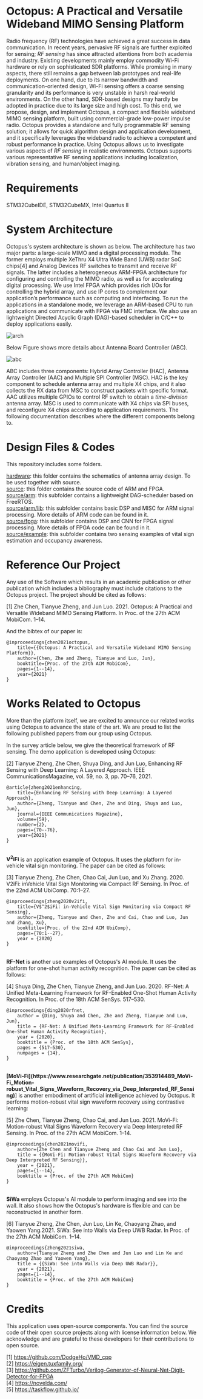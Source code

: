 # Octopus: A Practical and Versatile Wideband MIMO Sensing Platform
Radio frequency (RF) technologies have achieved a great success in data communication. In recent years, pervasive RF signals are further exploited for sensing; *RF sensing* has since attracted attentions from both academia and industry. Existing developments mainly employ commodity Wi-Fi hardware or rely on sophisticated SDR platforms. While promising in many aspects, there still remains a gap between lab prototypes and real-life deployments. On one hand, due to its narrow bandwidth and communication-oriented design, Wi-Fi sensing offers a coarse sensing granularity and its performance is very unstable in harsh real-world environments. On the other hand, SDR-based designs may hardly be adopted in practice due to its large size and high cost. To this end, we propose, design, and implement Octopus, a compact and flexible wideband MIMO sensing platform, built using commercial-grade low-power impulse radio. Octopus provides a standalone and fully programmable RF sensing solution; it allows for quick algorithm design and application development, and it specifically leverages the wideband radio to achieve a competent and robust performance in practice. Using Octopus allows us to investigate various aspects of *RF sensing* in realistic environments. Octopus supports various representative RF sensing applications including localization, vibration sensing, and human/object imaging.

# Requirements
STM32CubeIDE, STM32CubeMX, Intel Quartus II

# System Architecture

Octopus's system architecture is shown as below. The architecture has two major parts: a large-scale MIMO and a digital processing module. The former employs multiple XeThru X4 Ultra Wide Band (UWB) radar SoC chips[4] and Analog Devices RF switches to transmit and receive RF signals. The latter includes a heterogeneous ARM-FPGA architecture for configuring and controlling the MIMO radio, as well as for accelerating digital processing. We use Intel FPGA which provides rich I/Os for controlling the hybrid array, and use IP cores to complement our application’s performance such as computing and interfacing. To run the applications in a standalone mode, we leverage an ARM-based CPU to run applications and communicate with FPGA via FMC interface. We also use an lightweight Directed Acyclic Graph (DAG)-based scheduler in C/C++ to deploy applications easily.

![arch](https://raw.githubusercontent.com/DeepWiSe888/Octopus/main/image/arch.png)

Below Figure shows more details about Antenna Board Controller (ABC). 

![abc](https://raw.githubusercontent.com/DeepWiSe888/Octopus/main/image/abc.png)

ABC includes three components: Hybrid Array Controller (HAC), Antenna Array Controller (AAC) and Multiple SPI Controller (MSC).  HAC is the key component to schedule antenna array and multiple X4 chips, and it also collects the RX data from MSC to construct packets with specific format. AAC utilizes multiple GPIOs to control RF switch to obtain a *time-division* antenna array.  MSC is used to communicate with X4 chips via SPI buses, and reconfigure X4 chips according to application requirements.  The following documentation describes where the different components belong to.

# Design Files & Codes

This repository includes some folders.

[hardware](https://github.com/DeepWiSe888/Octopus/tree/main/hardware): this folder contains the schematics of antenna array design. To be used together with source.<br>
[source](https://github.com/DeepWiSe888/Octopus/tree/main/source): this folder contains the source code of ARM and FPGA.<br>
[source/arm](https://github.com/DeepWiSe888/Octopus/tree/main/source/arm): this subfolder contains a lightweight DAG-scheduler based on FreeRTOS.<br>
[source/arm/lib](https://github.com/DeepWiSe888/Octopus/tree/main/source/arm/lib): this subfolder contains basic DSP and MISC for ARM signal processing. More details of ARM code can be found in it.<br>
[source/fpga](https://github.com/DeepWiSe888/Octopus/tree/main/source/fpga): this subfolder contains DSP and CNN for FPGA signal processing. More details of FPGA code can be found in it.<br>
[source/example](https://github.com/DeepWiSe888/Octopus/tree/main/source/example): this subfolder contains two sensing examples of vital sign estimation and occupancy awareness.<br>

# Reference Our Project
Any use of the Software which results in an academic publication or other publication which includes a bibliography must include citations to the Octopus project.  The project should be cited as follows:

[1] Zhe Chen, Tianyue Zheng, and Jun Luo. 2021. Octopus: A Practical and Versatile Wideband MIMO Sensing Platform. In Proc. of the 27th ACM MobiCom. 1–14.

And the bibtex of our paper is:

```
@inproceedings{chen2021octopus,
	title={{Octopus: A Practical and Versatile Wideband MIMO Sensing Platform}},
	author={Chen, Zhe and Zheng, Tianyue and Luo, Jun},
	booktitle={Proc. of the 27th ACM MobiCom},
	pages={1--14},
	year={2021}
}
```

# Works Related to Octopus

More than the platform itself, we are excited to announce our related works using Octopus to advance the state of the art. We are proud to list the following published papers from our group using Octopus.

In the survey article below, we give the theoretical framework of RF sensing. The demo application is developed using Octopus:

[2] Tianyue Zheng, Zhe Chen, Shuya Ding, and Jun Luo, Enhancing RF Sensing with Deep Learning: A Layered Approach. IEEE CommunicationsMagazine, vol. 59, no. 3, pp. 70–76, 2021.

```
@article{zheng2021enhancing,
	title={Enhancing RF Sensing with Deep Learning: A Layered Approach},
	author={Zheng, Tianyue and Chen, Zhe and Ding, Shuya and Luo, Jun},
	journal={IEEE Communications Magazine},
	volume={59},
	number={2},
	pages={70--76},
	year={2021}
}
```
<br />
<strong>V<sup>2</sup>iFi</strong> is an application example of Octopus. It uses the platform for in-vehicle vital sign monitoring. The paper can be cited as follows:

[3] Tianyue Zheng, Zhe Chen, Chao Cai, Jun Luo, and Xu Zhang. 2020. V2iFi: inVehicle Vital Sign Monitoring via Compact RF Sensing. In Proc. of the 22nd ACM UbiComp. 70:1–27.

```
@inproceedings{zheng2020v2ifi,
	title={V$^2$iFi: in-Vehicle Vital Sign Monitoring via Compact RF Sensing},
	author={Zheng, Tianyue and Chen, Zhe and Cai, Chao and Luo, Jun and Zhang, Xu},
	booktitle={Proc. of the 22nd ACM UbiComp},
	pages={70:1--27},
	year = {2020}
}
```
<br />
<strong>RF-Net</strong> is another use examples of Octopus's AI module. It uses the platform for one-shot human activity recognition. The paper can be cited as follows:

[4] Shuya Ding, Zhe Chen, Tianyue Zheng, and Jun Luo. 2020. RF-Net: A Unified Meta-Learning Framework for RF-Enabled One-Shot Human Activity Recognition. In Proc. of the 18th ACM SenSys. 517–530.

```
@inproceedings{ding2020rfnet,
	author = {Ding, Shuya and Chen, Zhe and Zheng, Tianyue and Luo, Jun},
	title = {RF-Net: A Unified Meta-Learning Framework for RF-Enabled One-Shot Human Activity Recognition},
	year = {2020},
	booktitle = {Proc. of the 18th ACM SenSys},
	pages = {517–530},
	numpages = {14},
}
```
<br />
<strong>[MoVi-Fi](https://www.researchgate.net/publication/353914489_MoVi-Fi_Motion-robust_Vital_Signs_Waveform_Recovery_via_Deep_Interpreted_RF_Sensing)</strong>] is another embodiment of artificial intelligence achieved by Octopus. It performs motion-robust vital sign waveform recovery using contrastive learning:

[5] Zhe Chen, Tianyue Zheng, Chao Cai, and Jun Luo. 2021. MoVi-Fi: Motion-robust Vital Signs Waveform Recovery via Deep Interpreted RF Sensing. In Proc. of the 27th ACM MobiCom. 1–14.

```
@inproceedings{chen2021movifi,
	author={Zhe Chen and Tianyue Zheng and Chao Cai and Jun Luo},
	title = {{MoVi-Fi: Motion-robust Vital Signs Waveform Recovery via Deep Interpreted RF Sensing}},
	year = {2021},
	pages={1--14},
	booktitle = {Proc. of the 27th ACM MobiCom}
}
```
<br />
<strong>SiWa</strong> employs Octopus's AI module to perform imaging and see into the wall. It also shows how the Octopus's hardware is flexible and can be reconstructed in another form.

[6] Tianyue Zheng, Zhe Chen, Jun Luo, Lin Ke, Chaoyang Zhao, and Yaowen Yang.2021. SiWa: See into Walls via Deep UWB Radar. In Proc. of the 27th ACM MobiCom. 1–14.

```
@inproceedings{zheng2021siwa,
	author={Tianyue Zheng and Zhe Chen and Jun Luo and Lin Ke and Chaoyang Zhao and Yaowen Yang},
	title = {{SiWa: See into Walls via Deep UWB Radar}},
	year = {2021},
	pages={1--14},
	booktitle = {Proc. of the 27th ACM MobiCom}
}  
```


# Credits
This application uses open-source components. You can find the source code of their open source projects along with license information below. We acknowledge and are grateful to these developers for their contributions to open source.

[1] https://github.com/DodgeHo/VMD_cpp<br>
[2] https://eigen.tuxfamily.org/<br>
[3] https://github.com/ZFTurbo/Verilog-Generator-of-Neural-Net-Digit-Detector-for-FPGA<br>
[4] https://novelda.com/ <br>
[5] https://taskflow.github.io/<br>

